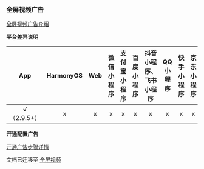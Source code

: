 ### 全屏视频广告

[全屏视频广告介绍](https://uniapp.dcloud.net.cn/component/ad-fullscreen-video.html)

**平台差异说明**

|App|HarmonyOS|Web|微信小程序|支付宝小程序|百度小程序|抖音小程序、飞书小程序|QQ小程序|快手小程序|京东小程序|
|:-:|:-:|:-:|:-:|:-:|:-:|:-:|:-:|:-:|:-:|
|√（2.9.5+）|x|x|x|x|x|x|x|x|x|


**开通配置广告**

[开通广告步骤详情](https://uniapp.dcloud.net.cn/uni-ad.html#start)

文档已迁移至 [全屏视频](https://uniapp.dcloud.net.cn/uni-ad/ad-fullscreen-video.html)
